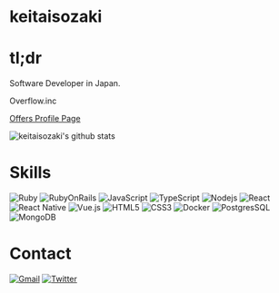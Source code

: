# keitaisozaki
# tl;dr

Software Developer in Japan.

Overflow.inc

[Offers Profile Page](https://offers.jp/a/users/b93f3c9dc51e23c19e33e279afc9f03e8fe75be1f560dc130105485a14552551)

![keitaisozaki's github stats](https://github-readme-stats.vercel.app/api?username=keitaisozaki&count_private=true&show_icons=true&theme=monokai)

# Skills

![Ruby](https://img.shields.io/badge/-Ruby-CC342D?style=flat-square&logo=Ruby)
![RubyOnRails](https://img.shields.io/badge/-Ruby%20on%20Rails-CC0000?style=flat-square&logo=Ruby+on+Rails)
![JavaScript](https://img.shields.io/badge/-JavaScript-yellow?style=flat-square&logo=javascript&logoColor=white)
![TypeScript](https://img.shields.io/badge/-TypeScript-007ACC?style=flat-square&logo=typescript)
![Nodejs](https://img.shields.io/badge/-Nodejs-339933?style=flat-square&logo=Node.js&logoColor=white)
![React](https://img.shields.io/badge/-React-61DAFB?style=flat-square&logo=react&logoColor=black)
![React Native](https://img.shields.io/badge/-ReactNative-61DAFB?style=flat-square&logo=react&logoColor=black)
![Vue.js](https://img.shields.io/badge/-Vue.js-339933?style=flat-square&logo=Vue.js&logoColor=white)
![HTML5](https://img.shields.io/badge/-HTML5-E34F26?style=flat-square&logo=html5&logoColor=white)
![CSS3](https://img.shields.io/badge/-CSS3-1572B6?style=flat-square&logo=css3)
![Docker](https://img.shields.io/badge/-Docker-2496ED?style=flat-square&logo=docker&logoColor=white)
![PostgresSQL](https://img.shields.io/badge/-PostgreSQL-4479A1?style=flat-square&logo=Postgresql&logoColor=white)
![MongoDB](https://img.shields.io/badge/-MongoDB-339933?style=flat-square&logo=MongoDB&logoColor=white)

# Contact

[![Gmail](https://img.shields.io/badge/keita9isozaki@gmail.com-c14438?style=flat&logo=Gmail&logoColor=white)](mailto:keita9isozaki@gmail.com "Connect via Email")
[![Twitter](https://img.shields.io/badge/-@kta7979-00acee?style=flat&logo=Twitter&logoColor=white)](https://twitter.com/kta7979 "Follow on Twitter")